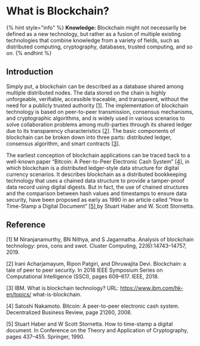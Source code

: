 # What is Blockchain?

{% hint style="info" %}
**Knowledge:** Blockchain might not necessarily be defined as a new technology, but rather as a fusion of multiple existing technologies that combine knowledge from a variety of fields, such as distributed computing, cryptography, databases, trusted computing, and so on.
{% endhint %}

## Introduction <a href="#introduction" id="introduction"></a>

Simply put, a blockchain can be described as a database shared among multiple distributed nodes. The data stored on the chain is highly unforgeable, verifiable, accessible traceable, and transparent, without the need for a publicly trusted authority [\[1\]](what-is-blockchain.md#reference). The implementation of blockchain technology is based on peer-to-peer transmission, consensus mechanisms, and cryptographic algorithms, and is widely used in various scenarios to solve collaboration problems among multi-parties through its shared ledger due to its transparency characteristics [\[2\]](what-is-blockchain.md#reference). The basic components of blockchain can be broken down into three parts: distributed ledger, consensus algorithm, and smart contracts [\[3\]](what-is-blockchain.md#reference).

The earliest conception of blockchain applications can be traced back to a well-known paper “Bitcoin: A Peer-to-Peer Electronic Cash System” [\[4\]](what-is-blockchain.md#reference), in which blockchain is a distributed ledger-style data structure for digital currency scenarios. It describes blockchain as a distributed bookkeeping technology that uses a chained data structure to provide a tamper-proof data record using digital digests. But in fact, the use of chained structures and the comparison between hash values and timestamps to ensure data security, have been proposed as early as 1990 in an article called “How to Time-Stamp a Digital Document” [\[5\] ](what-is-blockchain.md#reference)by Stuart Haber and W. Scott Stornetta.

## Reference

\[1] M Niranjanamurthy, BN Nithya, and S Jagannatha. Analysis of blockchain technology: pros, cons and swot. Cluster Computing, 22(6):14743–14757, 2019.

\[2] Irani Acharjamayum, Ripon Patgiri, and Dhruwajita Devi. Blockchain: a tale of peer to peer security. In 2018 IEEE Symposium Series on Computational Intelligence (SSCI), pages 609–617. IEEE, 2018.

\[3] IBM. What is blockchain technology? URL: https://www.ibm.com/hk-en/topics/ what-is-blockchain.

\[4] Satoshi Nakamoto. Bitcoin: A peer-to-peer electronic cash system. Decentralized Business Review, page 21260, 2008.

\[5] Stuart Haber and W Scott Stornetta. How to time-stamp a digital document. In Conference on the Theory and Application of Cryptography, pages 437–455. Springer, 1990.

